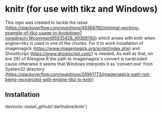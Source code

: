 # knitr (for use with tikz and Windows)

This repo was created to tackle the issue (https://stackoverflow.com/questions/49368760/minimal-working-example-of-tikz-usage-in-bookdown?noredirect=1#comment95935428_49368760) which arises with knitr when
engine=tikz is used in one of the chunks. For it to work installation of
imagemagick (https://www.imagemagick.org/script/index.php) and GhostScript
(https://www.ghostscript.com/) is needed. As well as that, on line 281 of
R/engine.R the path to imagemagick's convert is hardcoded cause otherwise
it seems that Windows interprets it as 'convert.exe' from System32 directory (https://stackoverflow.com/questions/26961773/imagemagick-path-not-being-recognized-with-engine-tikz-in-knitr)

## Installation

devtools::install_github('darthaline/knitr')
